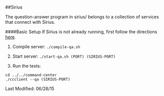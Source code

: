 ##Sirius

The question-answer program in sirius/ belongs to a collection of services that connect with Sirius.

####Basic Setup
If Sirius is not already running, first follow the directions [here](../../command-center/README.md).

1) Compile server: `./compile-qa.sh`

2) Start server: `./start-qa.sh (PORT) (SIRIUS-PORT)`

3) Run the tests:

```
cd ../../command-center
./ccclient --qa (SIRIUS-PORT)
```

Last Modified: 06/28/15
